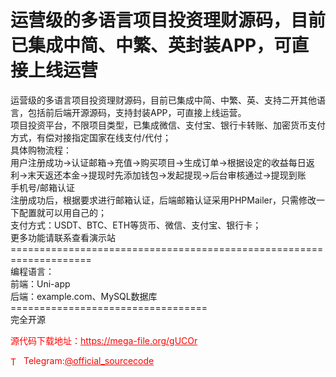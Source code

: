 # 运营级的多语言项目投资理财源码，目前已集成中简、中繁、英封装APP，可直接上线运营

运营级的多语言项目投资理财源码，目前已集成中简、中繁、英、支持二开其他语言，包括前后端开源源码，支持封装APP，可直接上线运营。<br>项目投资平台，不限项目类型，已集成微信、支付宝、银行卡转账、加密货币支付方式，有偿对接指定国家在线支付/代付；<br>具体购物流程：<br>用户注册成功-&gt;认证邮箱-&gt;充值-&gt;购买项目-&gt;生成订单-&gt;根据设定的收益每日返利-&gt;末天返还本金-&gt;提现时先添加钱包-&gt;发起提现-&gt;后台审核通过-&gt;提现到账<br>手机号/邮箱认证<br>注册成功后，根据要求进行邮箱认证，后端邮箱认证采用PHPMailer，只需修改一下配置就可以用自己的；<br>支付方式：USDT、BTC、ETH等货币、微信、支付宝、银行卡；<br>更多功能请联系查看演示站<br>====================================================================<br>编程语言：<br>前端：Uni-app<br>后端：example.com、MySQL数据库<br>==================================<br>完全开源<br>


<p style="color: red;">源代码下载地址：<a href="https://mega-file.org/gUCOr" style="color: red;">https://mega-file.org/gUCOr</a></p><p style="color: red;"><img src="https://cdn-icons-png.flaticon.com/512/2111/2111646.png" alt="Telegram Icon" style="width: 16px; vertical-align: middle; margin-right: 5px;">Telegram:<a href="https://t.me/official_sourcecode" style="color: red;">@official_sourcecode</a></p>
